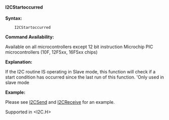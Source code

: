 <div class="section">

<div class="titlepage">

<div>

<div>

#### <span id="_i2cstartoccurred"></span>I2CStartoccurred

</div>

</div>

</div>

<span class="strong">**Syntax:**</span>

``` screen
    I2CStartoccurred
```

<span class="strong">**Command Availability:**</span>

Available on all microcontrollers except 12 bit instruction Microchip
PIC microcontrollers (10F, 12F5xx, 16F5xx chips)

<span class="strong">**Explanation:**</span>

If the I2C routine IS operating in Slave mode, this function will check
if a start condition has occurred since the last run of this function.
'Only used in slave mode

<span class="strong">**Example:**</span>

Please see
<a href="_i2csend.html" class="link" title="I2CSend">I2CSend</a> and
<a href="_i2creceive.html" class="link" title="I2CReceive">I2CReceive</a>
for an example.

Supported in &lt;I2C.H&gt;

</div>
